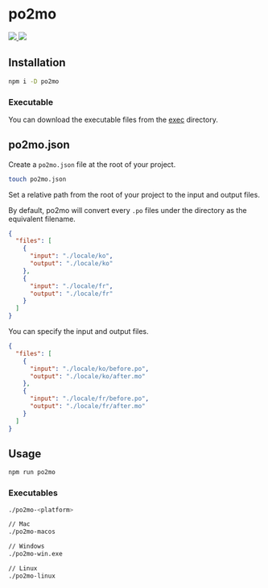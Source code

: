# po2mo

<p align="left">
  <a href="https://npm.im/po2mo">
    <img src="https://badgen.net/npm/v/po2mo">
  </a>

  <a href="https://github.com/devjiwonchoi/po2mo/actions?workflow=CI">
    <img src="https://github.com/devjiwonchoi/po2mo/actions/workflows/node_ci.yml/badge.svg">
  </a>
</p>

## Installation

```bash
npm i -D po2mo
```

### Executable

You can download the executable files from the [exec](https://github.com/devjiwonchoi/po2mo/tree/main/exec) directory.

## po2mo.json

Create a `po2mo.json` file at the root of your project.

```bash
touch po2mo.json
```

Set a relative path from the root of your project to the input and output files.

By default, po2mo will convert every `.po` files under the directory as the equivalent filename.

```json
{
  "files": [
    {
      "input": "./locale/ko",
      "output": "./locale/ko"
    },
    {
      "input": "./locale/fr",
      "output": "./locale/fr"
    }
  ]
}
```

You can specify the input and output files.

```json
{
  "files": [
    {
      "input": "./locale/ko/before.po",
      "output": "./locale/ko/after.mo"
    },
    {
      "input": "./locale/fr/before.po",
      "output": "./locale/fr/after.mo"
    }
  ]
}
```

## Usage

```bash
npm run po2mo
```

### Executables

```bash
./po2mo-<platform>

// Mac
./po2mo-macos

// Windows
./po2mo-win.exe

// Linux
./po2mo-linux
```
